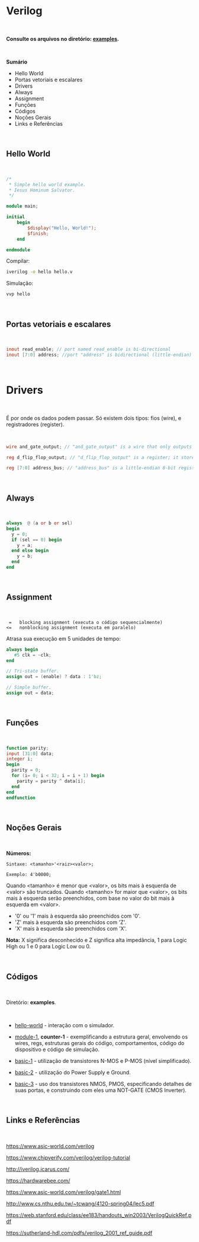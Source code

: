 
# Verilog

<!-- Language: <a href="readme.md">EN-US</a> -->

<br>

<b>Consulte os arquivos no diretório: <a href="./examples">examples</a>.</b>

<br>

<b>Sumário</b>
- Hello World
- Portas vetoriais e escalares
- Drivers
- Always
- Assignment
- Funções
- Códigos
- Noções Gerais
- Links e Referências

<br>

## Hello World

<br>

```verilog
/*
 * Simple hello world example.
 * Iesus Hominum Salvator.
 */

module main;

initial
    begin
        $display("Hello, World!");
        $finish;
    end

endmodule
```

Compilar:

```bash
iverilog -o hello hello.v
```

Simulação:

```bash
vvp hello
```

<br>

## Portas vetoriais e escalares

<br>

```verilog
inout read_enable; // port named read_enable is bi-directional
inout [7:0] address; //port "address" is bidirectional (little-endian)
```

<br>

# Drivers

<br>

É por onde os dados podem passar. Só existem dois tipos: fios (wire), e registradores (register).

<br>

```verilog
wire and_gate_output; // "and_gate_output" is a wire that only outputs

reg d_flip_flop_output; // "d_flip_flop_output" is a register; it stores and outputs a value

reg [7:0] address_bus; // "address_bus" is a little-endian 8-bit register
```

<br>

## Always

<br>

```verilog
always  @ (a or b or sel)
begin
  y = 0;
  if (sel == 0) begin
    y = a;
  end else begin
    y = b;
  end
end
```

<br>

## Assignment

<br>

```
 =   blocking assignment (executa o código sequencialmente)
<=   nonblocking assignment (executa em paralelo)
```

Atrasa sua execução em 5 unidades de tempo:

```verilog
always begin
   #5 clk = ~clk;
end
```

```verilog
// Tri-state buffer.
assign out = (enable) ? data : 1'bz;

// Simple buffer.
assign out = data;
```

<br>

## Funções

<br>

```verilog
function parity;
input [31:0] data;
integer i;
begin
  parity = 0;
  for (i= 0; i < 32; i = i + 1) begin
    parity = parity ^ data[i];
  end
end
endfunction
```

<br>

## Noções Gerais

<br>

<b>Números:</b>

```
Sintaxe: <tamanho>'<raiz><valor>;

Exemplo: 4'b0000;
```

Quando \<tamanho\> é menor que \<valor\>, os bits mais à esquerda de \<valor\> são truncados. Quando \<tamanho\> for maior que \<valor\>, os bits mais à esquerda serão preenchidos, com base no valor do bit mais à esquerda em \<valor\>.

- '0' ou '1' mais à esquerda são preenchidos com '0'.
- 'Z' mais à esquerda são preenchidos com 'Z'.
- 'X' mais à esquerda são preenchidos com 'X'.

<b>Nota:</b> X significa desconhecido e Z significa alta impedância, 1 para Logic High ou 1 e 0 para Logic Low ou 0.

<br>

## Códigos

<br>

Diretório: <b>examples</b>.

<br>

- <a href="./examples/hello-world">hello-world</a> - interação com o simulador.

- <a href="./examples/module-1">module-1</a>, <b>counter-1</b> - exemplificando a estrutura geral, envolvendo os wires, regs, estruturas gerais do código, comportamentos, código do dispositivo e código de simulação.

- <a href="./examples/basic-1">basic-1</a> - utilização de transistores N-MOS e P-MOS (nível simplificado).

- <a href="./examples/basic-2">basic-2</a> - utilização do Power Supply e Ground.

- <a href="./examples/basic-3">basic-3</a> - uso dos transistores NMOS, PMOS, especificando detalhes de suas portas, e construindo com eles uma NOT-GATE (CMOS Inverter).

<br>

## Links e Referências

<br>

https://www.asic-world.com/verilog

https://www.chipverify.com/verilog/verilog-tutorial

http://iverilog.icarus.com/

https://hardwarebee.com/

https://www.asic-world.com/verilog/gate1.html

http://www.cs.nthu.edu.tw/~tcwang/4120-spring04/lec5.pdf

https://web.stanford.edu/class/ee183/handouts_win2003/VerilogQuickRef.pdf

https://sutherland-hdl.com/pdfs/verilog_2001_ref_guide.pdf


